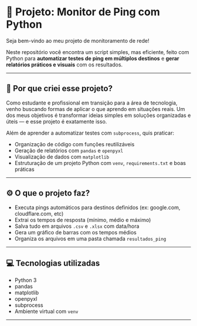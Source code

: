 # 🧠 Projeto: Monitor de Ping com Python

Seja bem-vindo ao meu projeto de monitoramento de rede!

Neste repositório você encontra um script simples, mas eficiente, feito com Python para **automatizar testes de ping em múltiplos destinos** e **gerar relatórios práticos e visuais** com os resultados.

---

## 🚀 Por que criei esse projeto?

Como estudante e profissional em transição para a área de tecnologia, venho buscando formas de aplicar o que aprendo em situações reais. Um dos meus objetivos é transformar ideias simples em soluções organizadas e úteis — e esse projeto é exatamente isso.

Além de aprender a automatizar testes com `subprocess`, quis praticar:

- Organização de código com funções reutilizáveis
- Geração de relatórios com `pandas` e `openpyxl`
- Visualização de dados com `matplotlib`
- Estruturação de um projeto Python com `venv`, `requirements.txt` e boas práticas

---

## ⚙️ O que o projeto faz?

- Executa pings automáticos para destinos definidos (ex: google.com, cloudflare.com, etc)
- Extrai os tempos de resposta (mínimo, médio e máximo)
- Salva tudo em arquivos `.csv` e `.xlsx` com data/hora
- Gera um gráfico de barras com os tempos médios
- Organiza os arquivos em uma pasta chamada `resultados_ping`

---

## 💻 Tecnologias utilizadas

- Python 3
- pandas
- matplotlib
- openpyxl
- subprocess
- Ambiente virtual com `venv`

---




